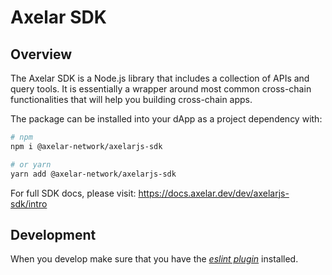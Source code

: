 # Axelar SDK

## Overview

The Axelar SDK is a Node.js library that includes a collection of APIs and query tools. It is essentially a wrapper around most common cross-chain functionalities that will help you building cross-chain apps.

The package can be installed into your dApp as a project dependency with:

```bash
# npm
npm i @axelar-network/axelarjs-sdk

# or yarn
yarn add @axelar-network/axelarjs-sdk
```

For full SDK docs, please visit: https://docs.axelar.dev/dev/axelarjs-sdk/intro

## Development

When you develop make sure that you have the [_eslint plugin_](https://marketplace.visualstudio.com/items?itemName=dbaeumer.vscode-eslint) installed.
